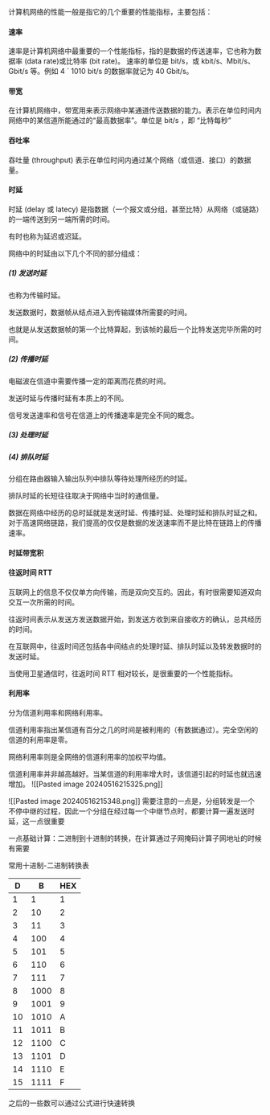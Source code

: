 计算机网络的性能一般是指它的几个重要的性能指标，主要包括：

#### 速率
速率是计算机网络中最重要的一个性能指标，指的是数据的传送速率，它也称为数据率 (data rate)或比特率 (bit rate)。
速率的单位是 bit/s，或 kbit/s、Mbit/s、 Gbit/s 等。例如 4 ´ 1010 bit/s 的数据率就记为 40 Gbit/s。
#### 带宽
在计算机网络中，带宽用来表示网络中某通道传送数据的能力。表示在单位时间内网络中的某信道所能通过的“最高数据率”。单位是 bit/s ，即 “比特每秒”
#### 吞吐率
吞吐量 (throughput) 表示在单位时间内通过某个网络（或信道、接口）的数据量。
#### 时延
时延 (delay 或 latecy) 是指数据（一个报文或分组，甚至比特）从网络（或链路）的一端传送到另一端所需的时间。

有时也称为延迟或迟延。

网络中的时延由以下几个不同的部分组成：

##### (1) 发送时延
也称为传输时延。

发送数据时，数据帧从结点进入到传输媒体所需要的时间。

也就是从发送数据帧的第一个比特算起，到该帧的最后一个比特发送完毕所需的时间。
##### (2) 传播时延
电磁波在信道中需要传播一定的距离而花费的时间。

发送时延与传播时延有本质上的不同。

信号发送速率和信号在信道上的传播速率是完全不同的概念。
##### (3) 处理时延

##### (4) 排队时延
分组在路由器输入输出队列中排队等待处理所经历的时延。

排队时延的长短往往取决于网络中当时的通信量。


数据在网络中经历的总时延就是发送时延、传播时延、处理时延和排队时延之和。
对于高速网络链路，我们提高的仅仅是数据的发送速率而不是比特在链路上的传播速率。
#### 时延带宽积

#### 往返时间 RTT
互联网上的信息不仅仅单方向传输，而是双向交互的。因此，有时很需要知道双向交互一次所需的时间。

往返时间表示从发送方发送数据开始，到发送方收到来自接收方的确认，总共经历的时间。

在互联网中，往返时间还包括各中间结点的处理时延、排队时延以及转发数据时的发送时延。

当使用卫星通信时，往返时间 RTT 相对较长，是很重要的一个性能指标。
#### 利用率
分为信道利用率和网络利用率。

信道利用率指出某信道有百分之几的时间是被利用的（有数据通过）。完全空闲的信道的利用率是零。

网络利用率则是全网络的信道利用率的加权平均值。

信道利用率并非越高越好。当某信道的利用率增大时，该信道引起的时延也就迅速增加。
![[Pasted image 20240516215325.png]]

![[Pasted image 20240516215348.png]]
需要注意的一点是，分组转发是一个不停中继的过程，因此一个分组在经过每一个中继节点时，都要计算一遍发送时延，这一点很重要

一点基础计算：二进制到十进制的转换，在计算通过子网掩码计算子网地址的时候有需要

常用十进制-二进制转换表

| D   | B    | HEX |
| --- | ---- | --- |
| 1   | 1    | 1   |
| 2   | 10   | 2   |
| 3   | 11   | 3   |
| 4   | 100  | 4   |
| 5   | 101  | 5   |
| 6   | 110  | 6   |
| 7   | 111  | 7   |
| 8   | 1000 | 8   |
| 9   | 1001 | 9   |
| 10  | 1010 | A   |
| 11  | 1011 | B   |
| 12  | 1100 | C   |
| 13  | 1101 | D   |
| 14  | 1110 | E   |
| 15  | 1111 | F   |
之后的一些数可以通过公式进行快速转换

